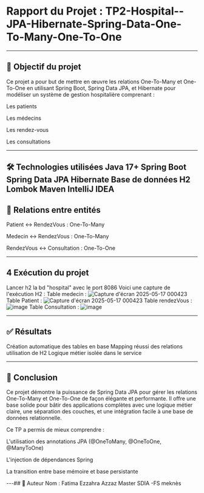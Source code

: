 # Rapport du Projet : TP2-Hospital--JPA-Hibernate-Spring-Data-One-To-Many-One-To-One

---

## 📌 Objectif du projet
Ce projet a pour but de mettre en œuvre les relations One-To-Many et One-To-One en utilisant Spring Boot, Spring Data JPA, et Hibernate pour modéliser un système de gestion hospitalière comprenant :

Les patients

Les médecins

Les rendez-vous

Les consultations

---

🛠️ Technologies utilisées
Java 17+
Spring Boot
Spring Data JPA
Hibernate
Base de données H2
Lombok
Maven
IntelliJ IDEA
---

## 🔗 Relations entre entités
Patient ↔ RendezVous : One-To-Many

Medecin ↔ RendezVous : One-To-Many

RendezVous ↔ Consultation : One-To-One

----
## 4 Exécution du projet
Lancer h2 la bd  "hospital" avec le port 8086 Voici une capture de l'exécution H2 :
Table medecin :
![Capture d'écran 2025-05-17 000423](https://github.com/user-attachments/assets/29a68ee0-6121-4fa5-bab8-e78935b23edb)
Table Patient :
![Capture d'écran 2025-05-17 000423](https://github.com/user-attachments/assets/12bb37ef-7f30-4a4b-80b9-6767f69ef09a)
Table rendezVous :
![image](https://github.com/user-attachments/assets/01851c29-23d5-4d90-8d7b-826662731350)
Table Consultation :
![image](https://github.com/user-attachments/assets/08946457-ba7b-4440-bbf4-92c40c3a4d35)

----
## ✅ Résultats
Création automatique des tables en base
Mapping réussi des relations
utilisation de H2
Logique métier isolée dans le service

---
## 📌 Conclusion
Ce projet démontre la puissance de Spring Data JPA pour gérer les relations One-To-Many et One-To-One de façon élégante et performante. Il offre une base solide pour bâtir des applications complètes avec une logique métier claire, une séparation des couches, et une intégration facile à une base de données relationnelle.

Ce TP a permis de mieux comprendre :

L'utilisation des annotations JPA (@OneToMany, @OneToOne, @ManyToOne)

L'injection de dépendances Spring

La transition entre base mémoire et base persistante

---## 📎 Auteur
Nom : Fatima Ezzahra Azzaz Master SDIA -FS meknès
